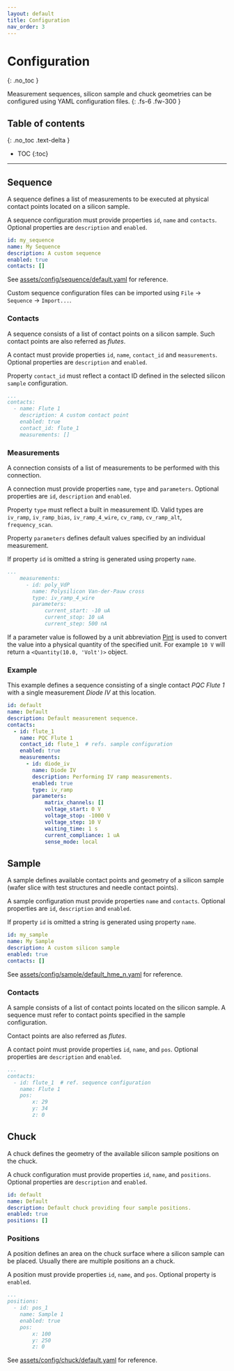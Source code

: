 ```yaml
---
layout: default
title: Configuration
nav_order: 3
---
```


# Configuration
{: .no_toc }

Measurement sequences, silicon sample and chuck geometries can be configured
using YAML configuration files.
{: .fs-6 .fw-300 }

## Table of contents
{: .no_toc .text-delta }

* TOC
{:toc}

---

## Sequence

A sequence defines a list of measurements to be executed at physical contact
points located on a silicon sample.

A sequence configuration must provide properties `id`, `name` and `contacts`.
Optional properties are `description` and `enabled`.

```yaml
id: my_sequence
name: My Sequence
description: A custom sequence
enabled: true
contacts: []
```

See [assets/config/sequence/default.yaml](https://github.com/hephy-dd/comet-pqc/blob/master/comet_pqc/assets/config/sequence/default.yaml) for reference.

Custom sequence configuration files can be imported using `File` &rarr;
`Sequence` &rarr; `Import...`.

### Contacts

A sequence consists of a list of contact points on a silicon sample. Such
contact points are also referred as _flutes_.

A contact must provide properties `id`, `name`, `contact_id` and `measurements`.
Optional properties are `description` and `enabled`.

Property `contact_id` must reflect a contact ID defined in the selected silicon
`sample` configuration.

```yaml
...
contacts:
  - name: Flute 1
    description: A custom contact point
    enabled: true
    contact_id: flute_1
    measurements: []
```

### Measurements

A connection consists of a list of measurements to be performed with this
connection.

A connection must provide properties `name`, `type` and `parameters`. Optional
properties are `id`, `description` and `enabled`.

Property `type` must reflect a built in measurement ID. Valid types are
`iv_ramp`, `iv_ramp_bias`, `iv_ramp_4_wire`, `cv_ramp`, `cv_ramp_alt`,
`frequency_scan`.

Property `parameters` defines default values specified by an individual
measurement.

If property `id` is omitted a string is generated using property `name`.

```yaml
...
    measurements:
      - id: poly_VdP
        name: Polysilicon Van-der-Pauw cross
        type: iv_ramp_4_wire
        parameters:
            current_start: -10 uA
            current_stop: 10 uA
            current_step: 500 nA
```

If a parameter value is followed by a unit abbreviation
[Pint](https://pint.readthedocs.io/en/latest/) is used to convert the value into
a physical quantity of the specified unit. For example `10 V` will return a
`<Quantity(10.0, 'Volt')>` object.

### Example

This example defines a sequence consisting of a single contact _PQC Flute 1_
with a single measurement _Diode IV_ at this location.

```yaml
id: default
name: Default
description: Default measurement sequence.
contacts:
  - id: flute_1
    name: PQC Flute 1
    contact_id: flute_1  # refs. sample configuration
    enabled: true
    measurements:
      - id: diode_iv
        name: Diode IV
        description: Performing IV ramp measurements.
        enabled: true
        type: iv_ramp
        parameters:
            matrix_channels: []
            voltage_start: 0 V
            voltage_stop: -1000 V
            voltage_step: 10 V
            waiting_time: 1 s
            current_compliance: 1 uA
            sense_mode: local
```

## Sample

A sample defines available contact points and geometry of a silicon sample
(wafer slice with test structures and needle contact points).

A sample configuration must provide properties `name` and `contacts`. Optional
properties are `id`, `description` and `enabled`.

If property `id` is omitted a string is generated using property `name`.

```yaml
id: my_sample
name: My Sample
description: A custom silicon sample
enabled: true
contacts: []
```

See [assets/config/sample/default_hme_n.yaml](https://github.com/hephy-dd/comet-pqc/blob/master/comet_pqc/assets/config/sample/default_hmw_n.yaml) for reference.

### Contacts

A sample consists of a list of contact points located on the silicon sample. A
sequence must refer to contact points specified in the sample configuration.

Contact points are also referred as _flutes_.

A contact point must provide properties `id`, `name`, and `pos`. Optional
properties are `description` and `enabled`.

```yaml
...
contacts:
  - id: flute_1  # ref. sequence configuration
    name: Flute 1
    pos:
        x: 29
        y: 34
        z: 0
```

## Chuck

A chuck defines the geometry of the available silicon sample positions on the
chuck.

A chuck configuration must provide properties `id`, `name`, and `positions`.
Optional properties are `description` and `enabled`.

```yaml
id: default
name: Default
description: Default chuck providing four sample positions.
enabled: true
positions: []
```

### Positions

A position defines an area on the chuck surface where a silicon sample can be
placed. Usually there are multiple positions an a chuck.

A position must provide properties `id`, `name`, and `pos`. Optional property is
`enabled`.

```yaml
...
positions:
  - id: pos_1
    name: Sample 1
    enabled: true
    pos:
        x: 100
        y: 250
        z: 0
```

See
[assets/config/chuck/default.yaml](https://github.com/hephy-dd/comet-pqc/blob/master/comet_pqc/assets/config/chuck/default.yaml)
for reference.

